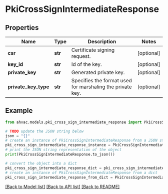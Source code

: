 # PkiCrossSignIntermediateResponse


## Properties

Name | Type | Description | Notes
------------ | ------------- | ------------- | -------------
**csr** | **str** | Certificate signing request. | [optional] 
**key_id** | **str** | Id of the key. | [optional] 
**private_key** | **str** | Generated private key. | [optional] 
**private_key_type** | **str** | Specifies the format used for marshaling the private key. | [optional] 

## Example

```python
from ahvac.models.pki_cross_sign_intermediate_response import PkiCrossSignIntermediateResponse

# TODO update the JSON string below
json = "{}"
# create an instance of PkiCrossSignIntermediateResponse from a JSON string
pki_cross_sign_intermediate_response_instance = PkiCrossSignIntermediateResponse.from_json(json)
# print the JSON string representation of the object
print(PkiCrossSignIntermediateResponse.to_json())

# convert the object into a dict
pki_cross_sign_intermediate_response_dict = pki_cross_sign_intermediate_response_instance.to_dict()
# create an instance of PkiCrossSignIntermediateResponse from a dict
pki_cross_sign_intermediate_response_from_dict = PkiCrossSignIntermediateResponse.from_dict(pki_cross_sign_intermediate_response_dict)
```
[[Back to Model list]](../README.md#documentation-for-models) [[Back to API list]](../README.md#documentation-for-api-endpoints) [[Back to README]](../README.md)


